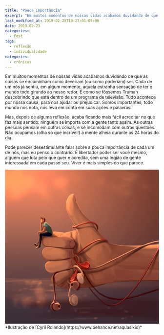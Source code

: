 ```yaml
---
title: "Pouca importância"
excerpt: "Em muitos momentos de nossas vidas acabamos duvidando de que as coisas se encaminham como deveriam (ou como poderiam) ser."
last_modified_at: 2019-02-23T10:27:01-05:00
date: 2019-02-23
categories:
  - Post
tags: 
  - reflexão
  - individualidade
categories:
  - crônicas
---
```


Em muitos momentos de nossas vidas acabamos duvidando de que as coisas se encaminham como deveriam (ou como poderiam) ser. Cada de um nós já sentiu, em algum momento, aquela estranha sensação de ter o mundo todo girando ao nosso redor. É como se fôssemos Truman descobrindo que está dentro de um programa de televisão. Tudo acontece por nossa causa, para nos ajudar ou prejudicar. Somos importantes; todo mundo nos nota, nos leva em conta em suas ações e palavras.

Mas, depois de alguma reflexão, acaba ficando mais fácil acreditar no que faz mais sentido: ninguém se importa com a gente tanto assim. As outras pessoas pensam em outras coisas, e se incomodam com outras questões. Não ocupamos (olha só que incrível!) a mente alheia durante as 24 horas do dia.  

Pode parecer desestimulante falar sobre a pouca importância de cada um de nós, mas eu penso o contrário. É libertador poder ser você mesmo, alguém que luta pelo que quer e acredita, sem uma legião de gente interessada em cada passo seu. Viver é mais simples do que parece.

<img src="/assets/images/cyril-rolando-digital-illustrations-10.jpg">
*Ilustração de [Cyril Rolando](https://www.behance.net/aquasixio)*
